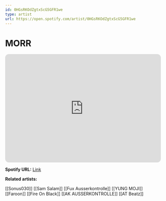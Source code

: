 ```yaml
---
id: 0HGsRKOdZgtxScG5GFR1we
type: artist
url: https://open.spotify.com/artist/0HGsRKOdZgtxScG5GFR1we
---
```

# MORR

<iframe style="border-radius:12px" src="https://open.spotify.com/embed/artist/0HGsRKOdZgtxScG5GFR1we" width="100%" height="352" frameBorder="0" allowfullscreen="" allow="autoplay; clipboard-write; encrypted-media; fullscreen; picture-in-picture" loading="lazy"></iframe>

**Spotify URL:** [Link](https://open.spotify.com/artist/0HGsRKOdZgtxScG5GFR1we)

**Related artists:**

[[Sonus030]]
[[Sam Salam]]
[[Fux Ausserkontrolle]]
[[YUNG MOJI]]
[[Faroon]]
[[Fire On Black]]
[[AK AUSSERKONTROLLE]]
[[AT Beatz]]
